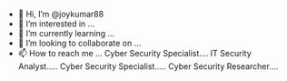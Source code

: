 - 👋 Hi, I’m @joykumar88
- 👀 I’m interested in ...
- 🌱 I’m currently learning ...
- 💞️ I’m looking to collaborate on ...
- 📫 How to reach me ...
Cyber Security Specialist....
IT Security Analyst.....
Cyber Security Specialist.....
Cyber Security Researcher....
<!---
joykumar88/joykumar88 is a ✨ special ✨ repository because its `README.md` (this file) appears on your GitHub profile.
You can click the Preview link to take a look at your changes.
--->
